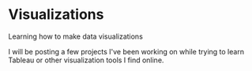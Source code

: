 # Visualizations
Learning how to make data visualizations

I will be posting a few projects I've been working on while trying to learn Tableau or other visualization tools I find online.

